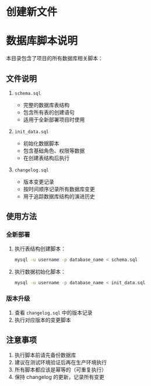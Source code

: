 # 创建新文件
# 数据库脚本说明

本目录包含了项目的所有数据库相关脚本：

## 文件说明

1. `schema.sql`
   - 完整的数据库表结构
   - 包含所有表的创建语句
   - 适用于全新部署项目时使用

2. `init_data.sql`
   - 初始化数据脚本
   - 包含基础角色、权限等数据
   - 在创建表结构后执行

3. `changelog.sql`
   - 版本变更记录
   - 按时间顺序记录所有数据库变更
   - 用于追踪数据库结构的演进历史

## 使用方法

### 全新部署

1. 执行表结构创建脚本：
   ```bash
   mysql -u username -p database_name < schema.sql
   ```

2. 执行数据初始化脚本：
   ```bash
   mysql -u username -p database_name < init_data.sql
   ```

### 版本升级

1. 查看 `changelog.sql` 中的版本记录
2. 执行对应版本的变更脚本

## 注意事项

1. 执行脚本前请先备份数据库
2. 建议在测试环境验证后再在生产环境执行
3. 所有脚本都应该是幂等的（可重复执行）
4. 保持 changelog 的更新，记录所有变更 